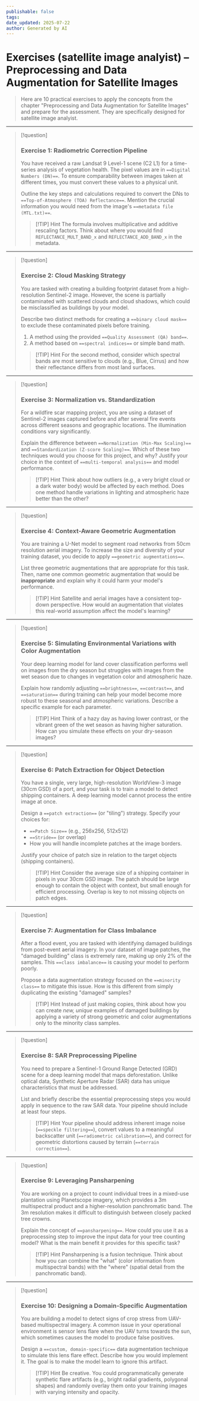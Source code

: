 ```yaml
---
publishable: false
tags: 
date_updated: 2025-07-22
author: Generated by AI
---
```


# Exercises (satellite image analyist) – Preprocessing and Data Augmentation for Satellite Images
> Here are 10 practical exercises to apply the concepts from the chapter "Preprocessing and Data Augmentation for Satellite Images" and prepare for the assessment. They are specifically designed for satellite image analyist.

---

> [!question]
> ### Exercise 1: Radiometric Correction Pipeline
> You have received a raw Landsat 9 Level-1 scene (C2 L1) for a time-series analysis of vegetation health. The pixel values are in `==Digital Numbers (DN)==`. To ensure comparability between images taken at different times, you must convert these values to a physical unit.
>
> Outline the key steps and calculations required to convert the DNs to `==Top-of-Atmosphere (TOA) Reflectance==`. Mention the crucial information you would need from the image's `==metadata file (MTL.txt)==`.
>
> > [!TIP] Hint
> > The formula involves multiplicative and additive rescaling factors. Think about where you would find `REFLECTANCE_MULT_BAND_x` and `REFLECTANCE_ADD_BAND_x` in the metadata.

---

> [!question]
> ### Exercise 2: Cloud Masking Strategy
> You are tasked with creating a building footprint dataset from a high-resolution Sentinel-2 image. However, the scene is partially contaminated with scattered clouds and cloud shadows, which could be misclassified as buildings by your model.
>
> Describe two distinct methods for creating a `==binary cloud mask==` to exclude these contaminated pixels before training.
> 1.  A method using the provided `==Quality Assessment (QA) band==`.
> 2.  A method based on `==spectral indices==` or simple band math.
>
> > [!TIP] Hint
> > For the second method, consider which spectral bands are most sensitive to clouds (e.g., Blue, Cirrus) and how their reflectance differs from most land surfaces.

---

> [!question]
> ### Exercise 3: Normalization vs. Standardization
> For a wildfire scar mapping project, you are using a dataset of Sentinel-2 images captured before and after several fire events across different seasons and geographic locations. The illumination conditions vary significantly.
>
> Explain the difference between `==Normalization (Min-Max Scaling)==` and `==Standardization (Z-score Scaling)==`. Which of these two techniques would you choose for this project, and why? Justify your choice in the context of `==multi-temporal analysis==` and model performance.
>
> > [!TIP] Hint
> > Think about how outliers (e.g., a very bright cloud or a dark water body) would be affected by each method. Does one method handle variations in lighting and atmospheric haze better than the other?

---

> [!question]
> ### Exercise 4: Context-Aware Geometric Augmentation
> You are training a U-Net model to segment road networks from 50cm resolution aerial imagery. To increase the size and diversity of your training dataset, you decide to apply `==geometric augmentations==`.
>
> List three geometric augmentations that are appropriate for this task. Then, name one common geometric augmentation that would be **inappropriate** and explain why it could harm your model's performance.
>
> > [!TIP] Hint
> > Satellite and aerial images have a consistent top-down perspective. How would an augmentation that violates this real-world assumption affect the model's learning?

---

> [!question]
> ### Exercise 5: Simulating Environmental Variations with Color Augmentation
> Your deep learning model for land cover classification performs well on images from the dry season but struggles with images from the wet season due to changes in vegetation color and atmospheric haze.
>
> Explain how randomly adjusting `==brightness==`, `==contrast==`, and `==saturation==` during training can help your model become more robust to these seasonal and atmospheric variations. Describe a specific example for each parameter.
>
> > [!TIP] Hint
> > Think of a hazy day as having lower contrast, or the vibrant green of the wet season as having higher saturation. How can you simulate these effects on your dry-season images?

---

> [!question]
> ### Exercise 6: Patch Extraction for Object Detection
> You have a single, very large, high-resolution WorldView-3 image (30cm GSD) of a port, and your task is to train a model to detect shipping containers. A deep learning model cannot process the entire image at once.
>
> Design a `==patch extraction==` (or "tiling") strategy. Specify your choices for:
> -   `==Patch Size==` (e.g., 256x256, 512x512)
> -   `==Stride==` (or overlap)
> -   How you will handle incomplete patches at the image borders.
>
> Justify your choice of patch size in relation to the target objects (shipping containers).
>
> > [!TIP] Hint
> > Consider the average size of a shipping container in pixels in your 30cm GSD image. The patch should be large enough to contain the object with context, but small enough for efficient processing. Overlap is key to not missing objects on patch edges.

---

> [!question]
> ### Exercise 7: Augmentation for Class Imbalance
> After a flood event, you are tasked with identifying damaged buildings from post-event aerial imagery. In your dataset of image patches, the "damaged building" class is extremely rare, making up only 2% of the samples. This `==class imbalance==` is causing your model to perform poorly.
>
> Propose a data augmentation strategy focused on the `==minority class==` to mitigate this issue. How is this different from simply duplicating the existing "damaged" samples?
>
> > [!TIP] Hint
> > Instead of just making copies, think about how you can create *new, unique* examples of damaged buildings by applying a variety of strong geometric and color augmentations only to the minority class samples.

---

> [!question]
> ### Exercise 8: SAR Preprocessing Pipeline
> You need to prepare a Sentinel-1 Ground Range Detected (GRD) scene for a deep learning model that maps deforestation. Unlike optical data, Synthetic Aperture Radar (SAR) data has unique characteristics that must be addressed.
>
> List and briefly describe the essential preprocessing steps you would apply in sequence to the raw SAR data. Your pipeline should include at least four steps.
>
> > [!TIP] Hint
> > Your pipeline should address inherent image noise (`==speckle filtering==`), convert values to a meaningful backscatter unit (`==radiometric calibration==`), and correct for geometric distortions caused by terrain (`==terrain correction==`).

---

> [!question]
> ### Exercise 9: Leveraging Pansharpening
> You are working on a project to count individual trees in a mixed-use plantation using Planetscope imagery, which provides a 3m multispectral product and a higher-resolution panchromatic band. The 3m resolution makes it difficult to distinguish between closely packed tree crowns.
>
> Explain the concept of `==pansharpening==`. How could you use it as a preprocessing step to improve the input data for your tree counting model? What is the main benefit it provides for this specific task?
>
> > [!TIP] Hint
> > Pansharpening is a fusion technique. Think about how you can combine the "what" (color information from multispectral bands) with the "where" (spatial detail from the panchromatic band).

---

> [!question]
> ### Exercise 10: Designing a Domain-Specific Augmentation
> You are building a model to detect signs of crop stress from UAV-based multispectral imagery. A common issue in your operational environment is sensor lens flare when the UAV turns towards the sun, which sometimes causes the model to produce false positives.
>
> Design a `==custom, domain-specific==` data augmentation technique to simulate this lens flare effect. Describe how you would implement it. The goal is to make the model learn to ignore this artifact.
>
> > [!TIP] Hint
> > Be creative. You could programmatically generate synthetic flare artifacts (e.g., bright radial gradients, polygonal shapes) and randomly overlay them onto your training images with varying intensity and opacity.